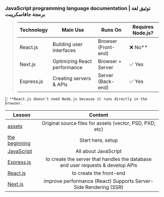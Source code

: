 

### JavaScript programming language documentation | توثيق لغة برمجة جافاسكريبت


> |  Technology | Main Use | Runs On | Requires Node.js? |
> |-------------|----------|---------|-------------------|
> |React.js	|Building user interfaces |Browser (Front-end)|	❌ No**|
> |Next.js	|Optimizing React performance |	Browser + Server |	✅ Yes |
> |Express.js |	Creating servers & APIs	|Server (Back-end)	|✅ Yes
> 

`📌 **React.js doesn't need Node.js because it runs directly in the browser.`


|  Lesson | Content |
| ------ |:-----:|
|[assets](./assets)|Original source files for assets (vector, PSD, PXD, etc)|
|[the beginning](./The-Beginning)|Start here, setup|
|[JavaScript](./JavaScript)|All about JavaScript|
|[Express.js](./Express.js)|to create the server that handles the database and user requests & develop APIs|
|[React.js](./React.js)|to create the front-end|
|[Next.js](./Next.js)|improve performance (React) Supports Server-Side Rendering (SSR) | Static Site Generation (SSG)|

